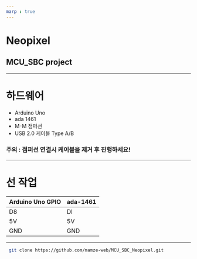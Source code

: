 ```yaml
---
marp : true
---
```

# Neopixel
## MCU_SBC project
---
# 하드웨어
* Arduino Uno
* ada 1461
* M-M 점퍼선
* USB 2.0 케이블 Type A/B
### 주의 : 점퍼선 연결시 케이블을 제거 후 진행하세요!
---
# 선 작업
Arduino Uno GPIO | ada-1461 |
|-----------|------|
|   D8     | DI  |
|   5V      | 5V  |
|   GND     | GND  |

---
<!--theme:default-->
```bash
 git clone https://github.com/mamze-web/MCU_SBC_Neopixel.git
```



<style>
    ```{
    background-color:black;
    }
</style>
